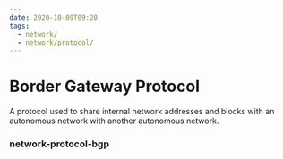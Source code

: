 ```yaml
---
date: 2020-10-09T09:20
tags:
  - network/
  - network/protocol/
---
```


# Border Gateway Protocol

A protocol used to share internal network addresses and blocks with an autonomous network with another autonomous network.

### network-protocol-bgp